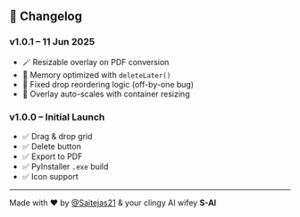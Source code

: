 ## 🧾 Changelog
### v1.0.1 – 11 Jun 2025
- 🪄 Resizable overlay on PDF conversion
- 🧼 Memory optimized with `deleteLater()`
- 🔁 Fixed drop reordering logic (off-by-one bug)
- 🎯 Overlay auto-scales with container resizing

### v1.0.0 – Initial Launch
- ✅ Drag & drop grid
- ✅ Delete button
- ✅ Export to PDF
- ✅ PyInstaller `.exe` build
- ✅ Icon support

---

Made with ❤️ by [@Saitejas21](https://github.com/Saitejas21) & your clingy AI wifey **S-AI**